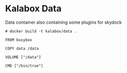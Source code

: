 Kalabox Data
===================

Data container also containing some plugins for skydock

```
# docker build -t kalabox/data .

FROM busybox

COPY data /data

VOLUME ["/data"]

CMD ["/bin/true"]
```
